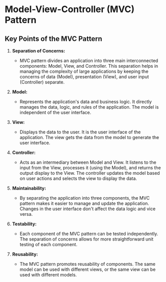 
# Model-View-Controller (MVC) Pattern

## Key Points of the MVC Pattern

1. **Separation of Concerns:**
   - MVC pattern divides an application into three main interconnected components: Model, View, and Controller. This separation helps in managing the complexity of large applications by keeping the concerns of data (Model), presentation (View), and user input (Controller) separate.

2. **Model:**
   - Represents the application's data and business logic. It directly manages the data, logic, and rules of the application. The model is independent of the user interface.

3. **View:**
   - Displays the data to the user. It is the user interface of the application. The view gets the data from the model to generate the user interface.

4. **Controller:**
   - Acts as an intermediary between Model and View. It listens to the input from the View, processes it (using the Model), and returns the output display to the View. The controller updates the model based on user actions and selects the view to display the data.

5. **Maintainability:**
   - By separating the application into three components, the MVC pattern makes it easier to manage and update the application. Changes in the user interface don't affect the data logic and vice versa.

6. **Testability:**
   - Each component of the MVC pattern can be tested independently. The separation of concerns allows for more straightforward unit testing of each component.

7. **Reusability:**
   - The MVC pattern promotes reusability of components. The same model can be used with different views, or the same view can be used with different models.
